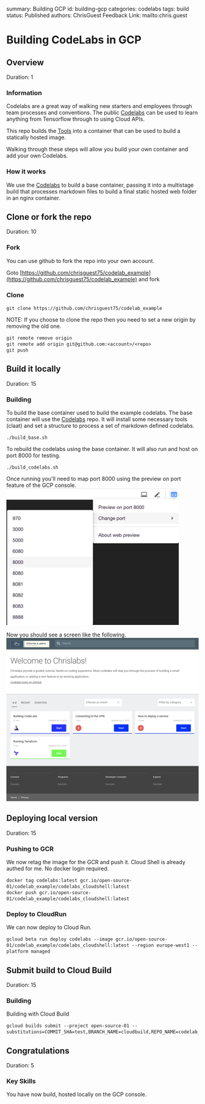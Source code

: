 summary: Building GCP
id: building-gcp
categories: codelabs
tags: build 
status: Published 
authors: ChrisGuest
Feedback Link: mailto:chris.guest
<!-- copied from  -->

# Building CodeLabs in GCP
<!-- ------------------------ -->
## Overview 
Duration: 1

### Information
Codelabs are a great way of walking new starters and employees through team processes and conventions.
The public [Codelabs](https://codelabs.developers.google.com/) can be used to learn anything from Tensorflow through to using Cloud APIs.

This repo builds the [Tools](https://github.com/googlecodelabs/tools) into a container that can be used to build a statically hosted image.  

Walking through these steps will allow you build your own container and add your own Codelabs.

### How it works
We use the [Codelabs](https://codelabs.developers.google.com/) to build a base container, passing it into a multistage build that processes markdown files to build a final static hosted web folder in an nginx container.  


<!-- ------------------------ -->
## Clone or fork the repo 
Duration: 10

### Fork
You can use github to fork the repo into your own account.  

Goto [https://github.com/chrisguest75/codelab_example](https://github.com/chrisguest75/codelab_example) and fork  

### Clone
```
git clone https://github.com/chrisguest75/codelab_example
```

NOTE: If you choose to clone the repo then you need to set a new origin by removing the old one.  
```
git remote remove origin     
git remote add origin git@github.com:<account>/<repo> 
git push
```

<!-- ------------------------ -->
## Build it locally
Duration: 15

### Building
To build the base container used to build the example codelabs.  The base container will use the [Codelabs](https://codelabs.developers.google.com/) repo. It will install some necessary tools (claat) and set a structure to process a set of markdown defined codelabs.  

```
./build_base.sh
```

To rebuild the codelabs using the base container.  It will also run and host on port 8000 for testing.

```
./build_codelabs.sh
```

Once running you'll need to map port 8000 using the preview on port feature of the GCP console.  
![Preview on Port](./assets/gcp_preview_on_port.png)  

Now you should see a screen like the following.
![CodeLabs](./assets/example_landing_page.png)

<!-- ------------------------ -->
## Deploying local version
Duration: 15

### Pushing to GCR
We now retag the image for the GCR and push it.  Cloud Shell is already authed for me.  No docker login required.   
```
docker tag codelabs:latest gcr.io/open-source-01/codelab_example/codelabs_cloudshell:latest
docker push gcr.io/open-source-01/codelab_example/codelabs_cloudshell:latest
```

### Deploy to CloudRun
We can now deploy to Cloud Run.
```
gcloud beta run deploy codelabs --image gcr.io/open-source-01/codelab_example/codelabs_cloudshell:latest --region europe-west1 --platform managed 
```

<!-- ------------------------ -->
## Submit build to Cloud Build
Duration: 15

### Building
Building with Cloud Build 
```
gcloud builds submit --project open-source-01 --substitutions=COMMIT_SHA=test,BRANCH_NAME=cloudbuild,REPO_NAME=codelab_example
```


<!-- ------------------------ -->
## Congratulations
Duration: 5

### Key Skills
You have now build, hosted locally on the GCP console.

